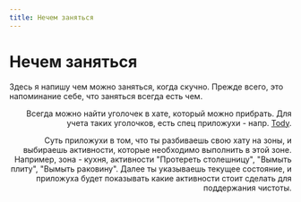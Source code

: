 ```yaml
---
title: Нечем заняться
---
```


# Нечем заняться

Здесь я напишу чем можно заняться, когда скучно.
Прежде всего, это напоминание себе, что заняться всегда есть чем.


<img-card img="/exp/tody.png" header="Уборочка" align="right" :streamline="true">
<p>
  Всегда можно найти уголочек в хате, который можно прибрать. Для учета таких уголочков, есть спец приложухи -
  напр. <a href="http://todyapp.com/">Tody</a>.
</p>
<p>
  Суть приложухи в том, что ты разбиваешь свою хату на зоны, и
  выбираешь активности, которые необходимо выполнить в этой зоне. Например, зона - кухня, активности "Протереть
  столешницу", "Вымыть плиту", "Вымыть раковину". Далее ты указываешь текущее состояние, и приложуха будет
  показывать какие активности стоит сделать для поддержания чистоты.
</p>
</img-card>
    
